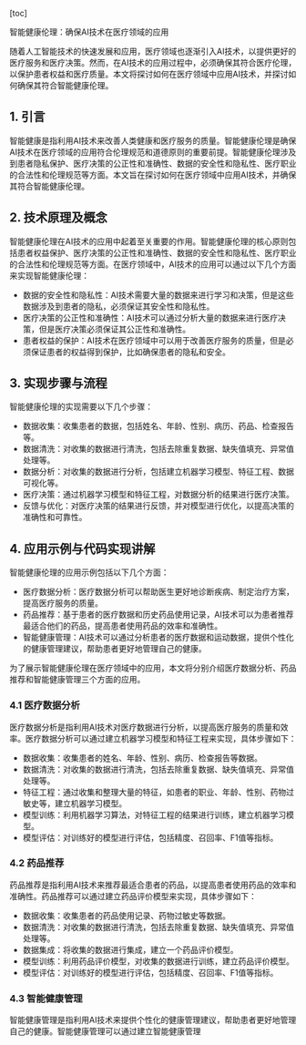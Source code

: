 
[toc]                    
                
                
智能健康伦理：确保AI技术在医疗领域的应用

随着人工智能技术的快速发展和应用，医疗领域也逐渐引入AI技术，以提供更好的医疗服务和医疗决策。然而，在AI技术的应用过程中，必须确保其符合医疗伦理，以保护患者权益和医疗质量。本文将探讨如何在医疗领域中应用AI技术，并探讨如何确保其符合智能健康伦理。

## 1. 引言

智能健康是指利用AI技术来改善人类健康和医疗服务的质量。智能健康伦理是确保AI技术在医疗领域的应用符合伦理规范和道德原则的重要前提。智能健康伦理涉及到患者隐私保护、医疗决策的公正性和准确性、数据的安全性和隐私性、医疗职业的合法性和伦理规范等方面。本文旨在探讨如何在医疗领域中应用AI技术，并确保其符合智能健康伦理。

## 2. 技术原理及概念

智能健康伦理在AI技术的应用中起着至关重要的作用。智能健康伦理的核心原则包括患者权益保护、医疗决策的公正性和准确性、数据的安全性和隐私性、医疗职业的合法性和伦理规范等方面。在医疗领域中，AI技术的应用可以通过以下几个方面来实现智能健康伦理：

- 数据的安全性和隐私性：AI技术需要大量的数据来进行学习和决策，但是这些数据涉及到患者的隐私，必须保证其安全性和隐私性。
- 医疗决策的公正性和准确性：AI技术可以通过分析大量的数据来进行医疗决策，但是医疗决策必须保证其公正性和准确性。
- 患者权益的保护：AI技术在医疗领域中可以用于改善医疗服务的质量，但是必须保证患者的权益得到保护，比如确保患者的隐私和安全。

## 3. 实现步骤与流程

智能健康伦理的实现需要以下几个步骤：

- 数据收集：收集患者的数据，包括姓名、年龄、性别、病历、药品、检查报告等。
- 数据清洗：对收集的数据进行清洗，包括去除重复数据、缺失值填充、异常值处理等。
- 数据分析：对收集的数据进行分析，包括建立机器学习模型、特征工程、数据可视化等。
- 医疗决策：通过机器学习模型和特征工程，对数据分析的结果进行医疗决策。
- 反馈与优化：对医疗决策的结果进行反馈，并对模型进行优化，以提高决策的准确性和可靠性。

## 4. 应用示例与代码实现讲解

智能健康伦理的应用示例包括以下几个方面：

- 医疗数据分析：医疗数据分析可以帮助医生更好地诊断疾病、制定治疗方案，提高医疗服务的质量。
- 药品推荐：基于患者的医疗数据和历史药品使用记录，AI技术可以为患者推荐最适合他们的药品，提高患者使用药品的效率和准确性。
- 智能健康管理：AI技术可以通过分析患者的医疗数据和运动数据，提供个性化的健康管理建议，帮助患者更好地管理自己的健康。

为了展示智能健康伦理在医疗领域中的应用，本文将分别介绍医疗数据分析、药品推荐和智能健康管理三个方面的应用。

### 4.1 医疗数据分析

医疗数据分析是指利用AI技术对医疗数据进行分析，以提高医疗服务的质量和效率。医疗数据分析可以通过建立机器学习模型和特征工程来实现，具体步骤如下：

- 数据收集：收集患者的姓名、年龄、性别、病历、检查报告等数据。
- 数据清洗：对收集的数据进行清洗，包括去除重复数据、缺失值填充、异常值处理等。
- 特征工程：通过收集和整理大量的特征，如患者的职业、年龄、性别、药物过敏史等，建立机器学习模型。
- 模型训练：利用机器学习算法，对特征工程的结果进行训练，建立机器学习模型。
- 模型评估：对训练好的模型进行评估，包括精度、召回率、F1值等指标。

### 4.2 药品推荐

药品推荐是指利用AI技术来推荐最适合患者的药品，以提高患者使用药品的效率和准确性。药品推荐可以通过建立药品评价模型来实现，具体步骤如下：

- 数据收集：收集患者的药品使用记录、药物过敏史等数据。
- 数据清洗：对收集的数据进行清洗，包括去除重复数据、缺失值填充、异常值处理等。
- 数据集成：将收集的数据进行集成，建立一个药品评价模型。
- 模型训练：利用药品评价模型，对收集的数据进行训练，建立药品评价模型。
- 模型评估：对训练好的模型进行评估，包括精度、召回率、F1值等指标。

### 4.3 智能健康管理

智能健康管理是指利用AI技术来提供个性化的健康管理建议，帮助患者更好地管理自己的健康。智能健康管理可以通过建立智能健康管理


